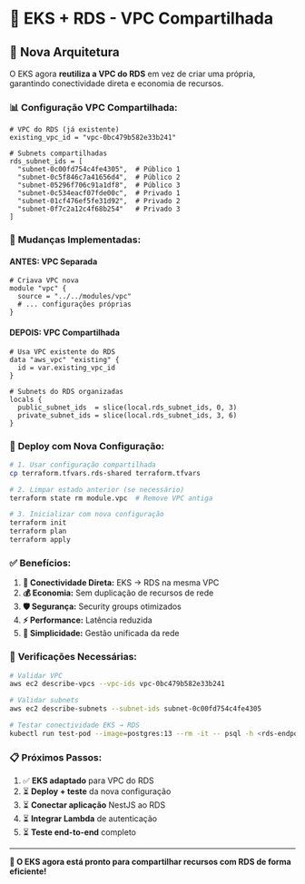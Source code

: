 # 🔗 EKS + RDS - VPC Compartilhada

## 🎯 **Nova Arquitetura**

O EKS agora **reutiliza a VPC do RDS** em vez de criar uma própria, garantindo conectividade direta e economia de recursos.

### 📊 **Configuração VPC Compartilhada:**

```hcl
# VPC do RDS (já existente)
existing_vpc_id = "vpc-0bc479b582e33b241"

# Subnets compartilhadas
rds_subnet_ids = [
  "subnet-0c00fd754c4fe4305",  # Público 1
  "subnet-0c5f846c7a41656d4",  # Público 2  
  "subnet-05296f706c91a1df8",  # Público 3
  "subnet-0c534eacf07fde00c",  # Privado 1
  "subnet-01cf476ef5fe31d92",  # Privado 2
  "subnet-0f7c2a12c4f68b254"   # Privado 3
]
```

### 🔄 **Mudanças Implementadas:**

#### **ANTES: VPC Separada**
```hcl
# Criava VPC nova
module "vpc" {
  source = "../../modules/vpc"
  # ... configurações próprias
}
```

#### **DEPOIS: VPC Compartilhada** 
```hcl
# Usa VPC existente do RDS
data "aws_vpc" "existing" {
  id = var.existing_vpc_id
}

# Subnets do RDS organizadas
locals {
  public_subnet_ids  = slice(local.rds_subnet_ids, 0, 3)
  private_subnet_ids = slice(local.rds_subnet_ids, 3, 6)
}
```

### 🚀 **Deploy com Nova Configuração:**

```bash
# 1. Usar configuração compartilhada
cp terraform.tfvars.rds-shared terraform.tfvars

# 2. Limpar estado anterior (se necessário)
terraform state rm module.vpc  # Remove VPC antiga

# 3. Inicializar com nova configuração
terraform init
terraform plan
terraform apply
```

### ✅ **Benefícios:**

1. **🔗 Conectividade Direta:** EKS → RDS na mesma VPC
2. **💰 Economia:** Sem duplicação de recursos de rede
3. **🛡️ Segurança:** Security groups otimizados
4. **⚡ Performance:** Latência reduzida
5. **🧹 Simplicidade:** Gestão unificada da rede

### 🔧 **Verificações Necessárias:**

```bash
# Validar VPC
aws ec2 describe-vpcs --vpc-ids vpc-0bc479b582e33b241

# Validar subnets
aws ec2 describe-subnets --subnet-ids subnet-0c00fd754c4fe4305

# Testar conectividade EKS → RDS
kubectl run test-pod --image=postgres:13 --rm -it -- psql -h <rds-endpoint>
```

### 📋 **Próximos Passos:**

1. ✅ **EKS adaptado** para VPC do RDS
2. ⏳ **Deploy + teste** da nova configuração
3. ⏳ **Conectar aplicação** NestJS ao RDS
4. ⏳ **Integrar Lambda** de autenticação
5. ⏳ **Teste end-to-end** completo

---

**🎯 O EKS agora está pronto para compartilhar recursos com RDS de forma eficiente!**